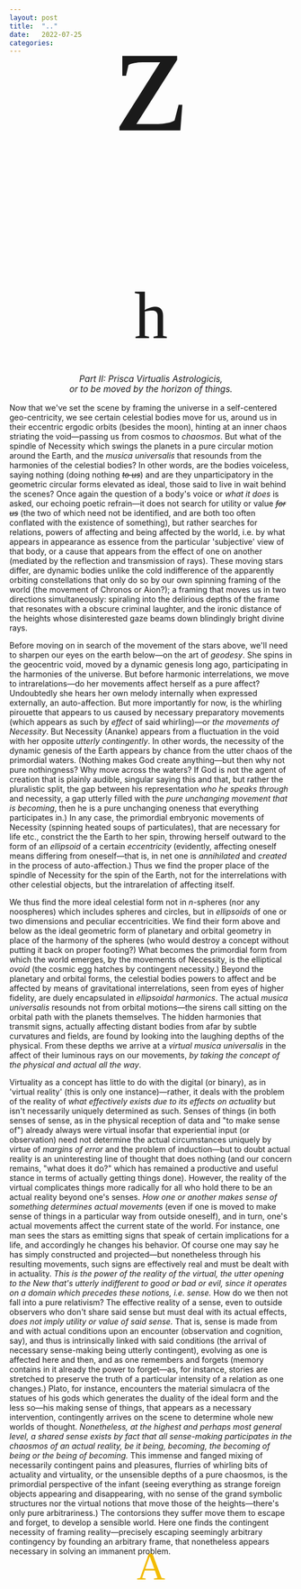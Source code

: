 ```yaml
---
layout: post
title:  ".."
date:   2022-07-25
categories:
---
```

<html>
<head>
  <link rel="stylesheet" type="text/css" href="stylesheet.css">
</head>
<body>
</body>
</html>
<h1 style="text-align:center; font-family:oorn; font-weight:normal;font-size:30vw;margin-top:-0.5em">z</h1>
<h1 style="text-align:center; font-weight:normal;font-size:8.5em;font-family:englekna;margin-top:-0em">h</h1>
<h1 style="text-align:center; font-weight:normal;font-size:1.1em;margin-top:-3em"><em>Part II: Prisca Virtualis Astrologicis,</em></h1> 
<h3 style="text-align:center; font-weight:normal;font-size:1.1em;margin-top:-.75em"><em>or to be moved by the horizon of things.</em></h3>
<p style="text-indent:0px;">Now that we've set the scene by framing the universe in a self-centered geo-centricity, we see certain celestial bodies move for us, around us in their eccentric ergodic orbits (besides the moon), hinting at an inner chaos striating the void&mdash;passing us from cosmos to <em>chaosmos</em>. But what of the spindle of Necessity which swings the planets in a pure circular motion around the Earth, and the <em>musica universalis</em> that resounds from the harmonies of the celestial bodies? In other words, are the bodies voiceless, saying nothing (doing nothing <strike><em>to us</em></strike>) and are they unparticipatory in the geometric circular forms elevated as ideal, those said to live in wait behind the scenes? Once again the question of a body's voice or <em>what it does</em> is asked, our echoing poetic refrain&mdash;it does not search for utility or value <strike><em>for us</em></strike> (the two of which need not be identified, and are both too often conflated with the existence of something), but rather searches for relations, powers of affecting and being affected by the world, i.e. by what appears in appearance as essence from the particular 'subjective' view of that body, or a cause that appears from the effect of one on another (mediated by the reflection and transmission of rays). These moving stars differ, are dynamic bodies unlike the cold indifference of the apparently orbiting constellations that only do so by our own spinning framing of the world (the movement of Chronos or Aion?); a framing that moves us in two directions simultaneously: spiraling into the delirious depths of the frame that resonates with a obscure criminal laughter, and the ironic distance of the heights whose disinterested gaze beams down blindingly bright divine rays. </p>

<p>Before moving on in search of the movement of the stars above, we'll need to sharpen our eyes on the earth below&mdash;on the art of <em>geodesy</em>. She spins in the geocentric void, moved by a dynamic genesis long ago, participating in the harmonies of the universe. But before harmonic interrelations, we move to intrarelations&mdash;do her movements affect herself as a pure affect? Undoubtedly she hears her own melody internally when expressed externally, an auto-affection. But more importantly for now, is the whirling pirouette that appears to us caused by necessary preparatory movements (which appears as such by <em>effect</em> of said whirling)&mdash;or <em>the movements of Necessity</em>. But Necessity (Ananke) appears from a fluctuation in the void with her opposite <em>utterly contingently</em>. In other words, the necessity of the dynamic genesis of the Earth appears by chance from the utter chaos of the primordial waters. (Nothing makes God create anything&mdash;but then why not pure nothingness? Why move across the waters? If God is not the agent of creation that is plainly audible,  singular saying this and that, but rather the pluralistic split, the gap between his representation <em>who he speaks through</em>  and necessity, a gap utterly filled with the <em>pure unchanging movement that is becoming</em>, then he is a pure unchanging oneness that everything participates in.) In any case, the primordial embryonic movements of Necessity (spinning heated soups of particulates), that are necessary for life etc., constrict the the Earth to her spin, throwing herself outward to the form of an <em>ellipsoid</em> of a certain <em>eccentricity</em> (evidently, affecting oneself means differing from oneself&mdash;that is, in net one is <em>annihilated</em> and <em>created</em> in the process of auto-affection.) Thus we find the proper place of the spindle of Necessity for the spin of the Earth, not for the interrelations with other celestial objects, but the intrarelation of affecting itself. </p>
<p>We thus find the more ideal celestial form not in <em>n</em>-spheres (nor any noospheres) which includes spheres and circles, but in <em>ellipsoids</em> of one or two dimensions and peculiar eccentricities. We find their form above and below as the ideal geometric form of planetary and orbital geometry in place of the harmony of the spheres (who would destroy a concept without putting it back on proper footing?) What becomes the primordial form from which the world emerges, by the movements of Necessity, is the elliptical <em>ovoid</em> (the cosmic egg hatches by contingent necessity.) Beyond the planetary and orbital forms, the celestial bodies powers to affect and be affected by means of gravitational interrelations, seen from eyes of higher fidelity, are duely encapsulated in <em>ellipsoidal harmonics</em>. The actual <em>musica universalis</em> resounds not from orbital motions&mdash;the sirens call sitting on the orbital path with the planets themselves. The hidden harmonies that transmit signs, actually affecting distant bodies from afar by subtle curvatures and fields, are found by looking into the laughing depths of the physical. From these depths we arrive at a <em>virtual musica universalis</em> in the affect of their luminous rays on our movements,<em> by taking the concept of the physical and actual all the way</em>.</p>
<p>Virtuality as a concept has little to do with the digital (or binary), as in 'virtual reality' (this is only one instance)&mdash;rather, it deals with the problem of the reality of <em>what effectively exists due to its effects on actuality</em> but isn't necessarily uniquely determined as such. Senses of things (in both senses of sense, as in the physical reception of data and "to make sense of") already always were virtual insofar that experiential input (or observation) need not determine the actual circumstances uniquely by virtue of <em>margins of error</em> and the problem of induction&mdash;but to doubt actual reality is an uninteresting line of thought that does nothing (and our concern remains, "what does it do?" which has remained a productive and useful stance in terms of actually getting things done). However, the reality of the virtual complicates things more radically for all who hold there to be an actual reality beyond one's senses. <em>How one or another makes sense of something determines actual movements</em> (even if one is moved to make sense of things in a particular way from outside oneself), and in turn, one's actual movements affect the current state of the world. For instance, one man sees the stars as emitting signs that speak of certain implications for a life, and accordingly he changes his behavior. Of course one may say he has simply constructed and projected&mdash;but nonetheless through his resulting movements, such signs are effectively real and must be dealt with in actuality. <em>This is the power of the reality of the virtual, the utter opening to the New that's utterly indifferent to good or bad or evil, since it operates on a domain which precedes these notions, i.e. sense.</em> How do we then not fall into a pure relativism? The effective reality of a sense, even to outside observers who don't share said sense but must deal with its actual effects, <em>does not imply utility or value of said sense.</em> That is, sense is made from and with actual conditions upon an encounter (observation and cognition, say), and thus is intrinsically linked with said conditions (the arrival of necessary sense-making being utterly contingent), evolving as one is affected here and then, and as one remembers and forgets (memory contains in it already the power to forget&mdash;as, for instance, stories are stretched to preserve the truth of a particular intensity of a relation as one changes.) Plato, for instance, encounters the material simulacra of the statues of his gods which generates the duality of the ideal form and the less so&mdash;his making sense of things, that appears as a necessary intervention, contingently arrives on the scene to determine whole new worlds of thought. <em>Nonetheless, at the highest and perhaps most general level, a shared sense exists by fact that all sense-making participates in the chaosmos of an actual reality, be it being, becoming, the becoming of being or the being of becoming.</em> This immense and fanged mixing of necessarily contingent pains and pleasures, flurries of whirling bits of actuality and virtuality, or the unsensible depths of a pure chaosmos, is the primordial perspective of the infant (seeing everything as strange foreign objects appearing and disappearing, with no sense of the grand symbolic structures nor the virtual notions that move those of the heights&mdash;there's only pure arbitrariness.) The contorsions they suffer move them to escape and forget, to develop a sensible world. Here one finds the contingent necessity of framing reality&mdash;precisely escaping seemingly arbitrary contingency by founding an arbitrary frame, that nonetheless appears necessary in solving an immanent problem.</p>
<p style="text-indent:0px; text-align: center; font-family: vds3;font-size:5em; margin-top:-0.5em;margin-bottom:-0.025em"><font color="#F2BB00">A</font></p>
